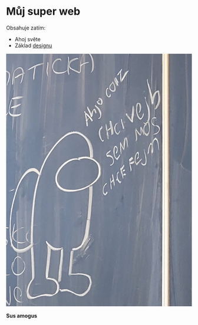 # Můj super web
Obsahuje zatím:
* Ahoj světe
* Základ [designu](https://cs.wikipedia.org/wiki/Design)

![Sus](/sus.jpg)

**Sus amogus**